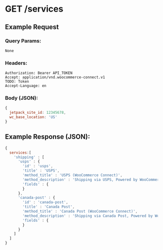 # GET /services

## Example Request

### Query Params:

    None

### Headers:

    Authorization: Bearer API_TOKEN
    Accept: application/vnd.woocommerce-connect.v1
    TODO: Token
    Accept-Language: en

### Body (JSON):

```javascript
{
  jetpack_site_id: 12345678,
  wc_base_location: 'US'
}
```

## Example Response (JSON):

```javascript
{
  services:[
    'shipping' : [
      'usps' : {
        'id' : 'usps',
        'title' : 'USPS',
        'method_title' : 'USPS (WooCommerce Connect)',
        'method_description' : 'Shipping via USPS, Powered by WooCommerce Connect'
        'fields' : {
        }
      },
      'canada-post' : {
        'id' : 'canada-post',
        'title' : 'Canada Post',
        'method_title' : 'Canada Post (WooCommerce Connect)',
        'method_description' : 'Shipping via Canada Post, Powered by WooCommerce Connect'
        'fields' : {
        }
      }
    ]
  ]
}
```